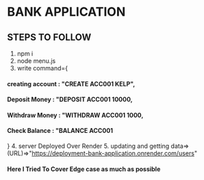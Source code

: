 # BANK APPLICATION

## STEPS TO FOLLOW
1. npm i 
2. node menu.js
3. write command={
  #### creating account : "CREATE ACC001 KELP",
  #### Deposit Money    : "DEPOSIT ACC001 10000,
  #### Withdraw Money   : "WITHDRAW ACC001 1000,
  #### Check Balance    : "BALANCE ACC001    
}
4. server Deployed Over Render 
5. updating and getting data=>(URL)=>"https://deployment-bank-application.onrender.com/users"

#### Here I Tried To Cover Edge case as much as possible